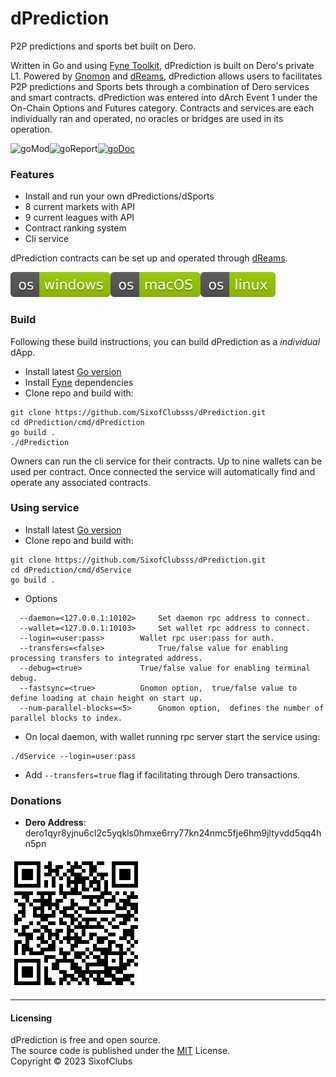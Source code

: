 # dPrediction
P2P predictions and sports bet built on Dero.

Written in Go and using [Fyne Toolkit](https://fyne.io/), dPrediction is built on Dero's private L1. Powered by [Gnomon](https://github.com/civilware/Gnomon) and [dReams](https://github.com/dReam-dApps/dReams), dPrediction allows users to facilitates P2P predictions and Sports bets through a combination of Dero services and smart contracts. dPrediction was entered into dArch Event 1 under the On-Chain Options and Futures category. Contracts and services are each individually ran and operated, no oracles or bridges are used in its operation. 

![goMod](https://img.shields.io/github/go-mod/go-version/SixofClubsss/dPrediction.svg)![goReport](https://goreportcard.com/badge/github.com/SixofClubsss/dPrediction)[![goDoc](https://img.shields.io/badge/godoc-reference-blue.svg)](https://pkg.go.dev/github.com/SixofClubsss/dPrediction)

### Features
- Install and run your own dPredictions/dSports
- 8 current markets with API
- 9 current leagues with API
- Contract ranking system
- Cli service

dPrediction contracts can be set up and operated through [dReams](https://dreamdapps.io). 

![windowsOS](https://raw.githubusercontent.com/SixofClubsss/dreamdappsite/main/assets/os-windows-green.svg)![macOS](https://raw.githubusercontent.com/SixofClubsss/dreamdappsite/main/assets/os-macOS-green.svg)![linuxOS](https://raw.githubusercontent.com/SixofClubsss/dreamdappsite/main/assets/os-linux-green.svg)

### Build
Following these build instructions, you can build dPrediction as a *individual* dApp.
- Install latest [Go version](https://go.dev/doc/install)
- Install [Fyne](https://developer.fyne.io/started/) dependencies
- Clone repo and build with:
```
git clone https://github.com/SixofClubsss/dPrediction.git
cd dPrediction/cmd/dPrediction
go build .
./dPrediction
```

Owners can run the cli service for their contracts. Up to nine wallets can be used per contract. Once connected the service will automatically find and operate any associated contracts.

### Using service
- Install latest [Go version](https://go.dev/doc/install)
- Clone repo and build with:

```
git clone https://github.com/SixofClubsss/dPrediction.git
cd dPrediction/cmd/dService
go build .
```
- Options
```
  --daemon=<127.0.0.1:10102>     Set daemon rpc address to connect.
  --wallet=<127.0.0.1:10103>     Set wallet rpc address to connect.
  --login=<user:pass>     	 Wallet rpc user:pass for auth.
  --transfers=<false>            True/false value for enabling processing transfers to integrated address.
  --debug=<true>     		 True/false value for enabling terminal debug.
  --fastsync=<true>	         Gnomon option,  true/false value to define loading at chain height on start up.
  --num-parallel-blocks=<5>      Gnomon option,  defines the number of parallel blocks to index.
```

- On local daemon, with wallet running rpc server start the service using:
```
./dService --login=user:pass
```
- Add `--transfers=true` flag if facilitating through Dero transactions.

### Donations
- **Dero Address**: dero1qyr8yjnu6cl2c5yqkls0hmxe6rry77kn24nmc5fje6hm9jltyvdd5qq4hn5pn

![DeroDonations](https://raw.githubusercontent.com/SixofClubsss/dreamdappsite/main/assets/DeroDonations.jpg)

---

#### Licensing

dPrediction is free and open source.   
The source code is published under the [MIT](https://github.com/SixofClubsss/dPrediction/blob/main/LICENSE) License.   
Copyright © 2023 SixofClubs   